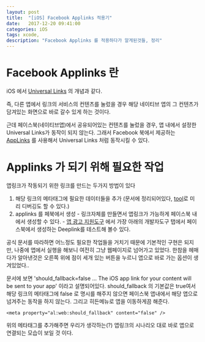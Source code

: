 ```yaml
---
layout: post
title:  "[iOS] Facebook Applinks 적용기"
date:   2017-12-20 09:41:00
categories: iOS
tags: xcode, 
description: "Facebook Applinks 를 적용하다가 알게된것들, 정리"
---
```


# Facebook Applinks 란
  iOS 에서 [Universal Links](https://developer.apple.com/library/content/documentation/General/Conceptual/AppSearch/UniversalLinks.html) 의 개념과 같다. 
  
  즉, 다른 앱에서 링크의 서비스의 컨텐츠를 눌렀을 경우 해당 네이티브 앱의 그 컨텐츠가 담겨있는 화면으로 바로 갈수 있게 하는 것이다. 
  
  근데 페이스북(네이티브앱)에서 공유되어있는 컨텐츠를 눌렀을 경우, 앱 내에서 설정한 Universal Links가 동작이 되지 않는다. 그래서 Facebook 북에서 제공하는 [AppLinks](https://developers.facebook.com/docs/applinks/overview) 를 사용해서 Universal Links 처럼 동작시킬 수 있다.   

# Applinks 가 되기 위해 필요한 작업
  
  앱링크가 작동되기 위한 링크를 만드는 두가지 방법이 있다
  
  1. 해당 링크의 메타태그에 필요한 데이터들을 추가 (문서에 정리되어있다, [tool](https://developers.facebook.com/tools/debug/og/object/)로 미리 디버깅도 할 수 있다.)
  2. applinks 를 페북에서 생성
    - 링크자체를 만들면서 앱링크가 가능하게 페이스북 내에서 생성할 수 있다.
    - [앱 광고 지원도구](https://developers.facebook.com/tools/app-ads-helper) 에서 가장 아래의 개발자도구 탭에서 페이스북에서 생성하는 Deeplink를 테스트해 볼수 있다.

  공식 문서를 따라하면 어느정도 필요한 작업들을 거치기 때문에 기본적인 구현은 되지만, 나중에 앱에서 실행을 해보니 여전히 그냥 웹페이지로 넘어가고 있었다. 한참을 헤매다가 알아낸것은 오른쪽 위에 점이 세개 있는 버튼을 누르니 앱으로 바로 가는 옵션이 생겨있었다..

  문서에 보면 'should_fallback=false ... The iOS app link for your content will be sent to your app' 이라고 설명되어있다. should_fallback 의 기본값은 true여서 해당 링크의 메타태그에 false 로 명시를 해주지 않으면 페이스북 앱내에서 해당 앱으로 넘겨주는 동작을 하지 않는다. 그리고 히든메뉴로 앱을 이동하게끔 해준다.

  ```<meta property="al:web:should_fallback" content="false" />``` 

  위의 메타태그를 추가해주면 우리가 생각하는(?) 앱링크의 시나리오 대로 바로 앱으로 연결되는 모습이 보일 것 이다.
